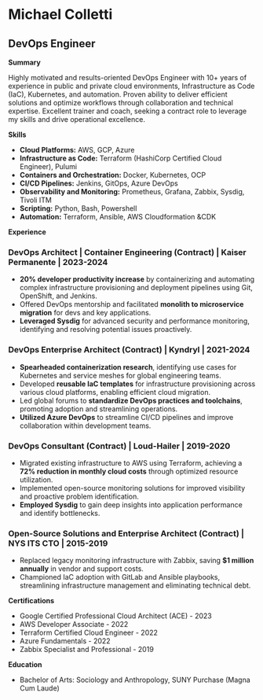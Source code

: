 # Michael Colletti
## DevOps Engineer 

**Summary**

Highly motivated and results-oriented DevOps Engineer with 10+ years of experience in public and private cloud environments, Infrastructure as Code (IaC), Kubernetes, and automation. Proven ability to deliver efficient solutions and optimize workflows through collaboration and technical expertise. Excellent trainer and coach, seeking a contract role to leverage my skills and drive operational excellence.

**Skills**

* **Cloud Platforms:** AWS, GCP, Azure
* **Infrastructure as Code:** Terraform (HashiCorp Certified Cloud Engineer), Pulumi
* **Containers and Orchestration:** Docker, Kubernetes, OCP
* **CI/CD Pipelines:** Jenkins, GitOps, Azure DevOps
* **Observability and Monitoring:** Prometheus, Grafana, Zabbix, Sysdig, Tivoli ITM
* **Scripting:** Python, Bash, Powershell
* **Automation:** Terraform, Ansible, AWS Cloudformation &CDK

**Experience**

### DevOps Architect | Container Engineering (Contract) | Kaiser Permanente | 2023-2024
* **20% developer productivity increase** by containerizing and automating complex infrastructure provisioning and deployment pipelines using Git, OpenShift, and Jenkins. 
* Offered DevOps mentorship and facilitated **monolith to microservice migration** for devs and key applications.
* **Leveraged Sysdig** for advanced security and performance monitoring, identifying and resolving potential issues proactively.

### DevOps Enterprise Architect (Contract) | Kyndryl | 2021-2024
* **Spearheaded containerization research**, identifying use cases for Kubernetes and service meshes for global engineering teams.
* Developed **reusable IaC templates** for infrastructure provisioning across various cloud platforms, enabling efficient cloud migration.
* Led global forums to **standardize DevOps practices and toolchains**, promoting adoption and streamlining operations.
* **Utilized Azure DevOps** to streamline CI/CD pipelines and improve collaboration within development teams.

### DevOps Consultant (Contract) | Loud-Hailer | 2019-2020
* Migrated existing infrastructure to AWS using Terraform, achieving a **72% reduction in monthly cloud costs** through optimized resource utilization.
* Implemented open-source monitoring solutions for improved visibility and proactive problem identification.
* **Employed Sysdig** to gain deep insights into application performance and identify bottlenecks.

### Open-Source Solutions and Enterprise Architect (Contract) | NYS ITS CTO | 2015-2019
* Replaced legacy monitoring infrastructure with Zabbix, saving **$1 million annually** in vendor and support costs.
* Championed IaC adoption with GitLab and Ansible playbooks, streamlining infrastructure management and eliminating technical debt.

**Certifications**

* Google Certified Professional Cloud Architect (ACE) - 2023
* AWS Developer Associate - 2022
* Terraform Certified Cloud Engineer - 2022
* Azure Fundamentals - 2022
* Zabbix Specialist and Professional - 2019

**Education**

* Bachelor of Arts: Sociology and Anthropology, SUNY Purchase (Magna Cum Laude)